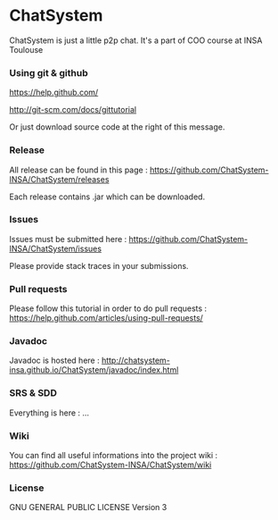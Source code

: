 # ChatSystem
ChatSystem is just a little p2p chat. It's a part of COO course at INSA Toulouse

### Using git & github
https://help.github.com/

http://git-scm.com/docs/gittutorial

Or just download source code at the right of this message.

### Release
All release can be found in this page : https://github.com/ChatSystem-INSA/ChatSystem/releases

Each release contains .jar which can be downloaded.

### Issues
Issues must be submitted here : https://github.com/ChatSystem-INSA/ChatSystem/issues

Please provide stack traces in your submissions.

### Pull requests
Please follow this tutorial in order to do pull requests : https://help.github.com/articles/using-pull-requests/

### Javadoc
Javadoc is hosted here : http://chatsystem-insa.github.io/ChatSystem/javadoc/index.html

### SRS & SDD
Everything is here : ...

### Wiki
You can find all useful informations into the project wiki : https://github.com/ChatSystem-INSA/ChatSystem/wiki

### License
GNU GENERAL PUBLIC LICENSE Version 3
